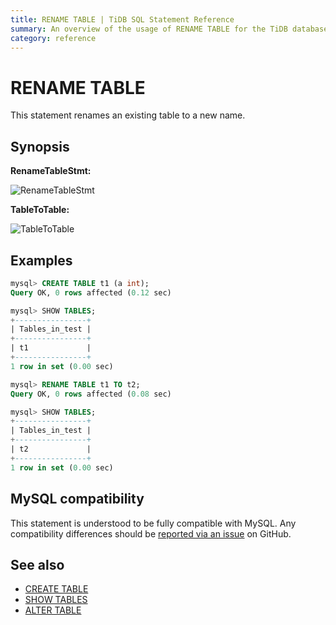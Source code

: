 ```yaml
---
title: RENAME TABLE | TiDB SQL Statement Reference 
summary: An overview of the usage of RENAME TABLE for the TiDB database.
category: reference
---
```


# RENAME TABLE

This statement renames an existing table to a new name.

## Synopsis

**RenameTableStmt:**

![RenameTableStmt](/media/sqlgram/RenameTableStmt.png)

**TableToTable:**

![TableToTable](/media/sqlgram/TableToTable.png)

## Examples

```sql
mysql> CREATE TABLE t1 (a int);
Query OK, 0 rows affected (0.12 sec)

mysql> SHOW TABLES;
+----------------+
| Tables_in_test |
+----------------+
| t1             |
+----------------+
1 row in set (0.00 sec)

mysql> RENAME TABLE t1 TO t2;
Query OK, 0 rows affected (0.08 sec)

mysql> SHOW TABLES;
+----------------+
| Tables_in_test |
+----------------+
| t2             |
+----------------+
1 row in set (0.00 sec)
```

## MySQL compatibility

This statement is understood to be fully compatible with MySQL. Any compatibility differences should be [reported via an issue](/report-issue.md) on GitHub.

## See also

* [CREATE TABLE](/v3.0/reference/sql/statements/create-table.md)
* [SHOW TABLES](/v3.0/reference/sql/statements/show-tables.md)
* [ALTER TABLE](/v3.0/reference/sql/statements/alter-table.md)
